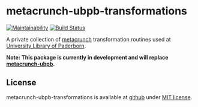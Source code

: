 metacrunch-ubpb-transformations
===============================

[![Maintainability](https://api.codeclimate.com/v1/badges/374bba19f62874a277ba/maintainability)](https://codeclimate.com/github/ubpb/metacrunch-ubpb-transformations/maintainability)
[![Build Status](https://travis-ci.org/ubpb/metacrunch-ubpb-transformations.svg)](https://travis-ci.org/ubpb/metacrunch-ubpb-transformations)

A private collection of [metacrunch](https://github.com/ubpb/metacrunch) transformation routines used at [University Library of Paderborn](http://www.ub.uni-paderborn.de).

**Note: This package is currently in development and will replace [metacrunch-ubpb](https://github.com/ubpb/metacrunch-ubpb).**

License
-------

metacrunch-ubpb-transformations is available at [github](https://github.com/ubpb/metacrunch-ubpb-transformations) under [MIT license](https://github.com/ubpb/metacrunch-ubpb-transformations/blob/master/License.txt).

